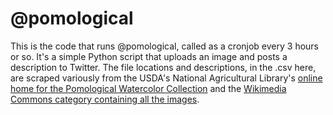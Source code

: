 # @pomological

This is the code that runs @pomological, called as a cronjob every 3 hours or so. It's a simple Python script that uploads an image and posts a description to Twitter. The file locations and descriptions, in the .csv here, are scraped variously from the USDA's National Agricultural Library's [online home for the Pomological Watercolor Collection](http://usdawatercolors.nal.usda.gov/pom/home.xhtml) and the [Wikimedia Commons category containing all the images](https://commons.wikimedia.org/wiki/Category:USDA_Pomological_Watercolors).
